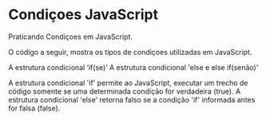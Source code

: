 # Condiçoes JavaScript
 Praticando Condiçoes em JavaScript.

O código a seguir, mostra os tipos de condiçoes utilizadas em JavaScript. 

A estrutura condicional ‘if(se)’
A estrutura condicional 'else e else if(senão)'

A estrutura condicional 'if' permite ao JavaScript, executar um trecho de código somente se uma determinada condição for verdadeira (true).
A estrutura condicional 'else' retorna falso se a condição 'if' informada antes for falsa (false).
